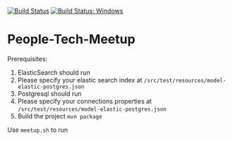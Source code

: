 [![Build Status](https://travis-ci.org/snuyanzin/People-Tech-Meetup.svg?branch=master)](https://travis-ci.org/snuyanzin/People-Tech-Meetup)
[![Build Status: Windows](https://ci.appveyor.com/api/projects/status/github/snuyanzin/people-tech-meetup?branch=master&svg=true)](https://ci.appveyor.com/project/snuyanzin/people-tech-meetup)
# People-Tech-Meetup

Prerequisites:
1. ElasticSearch should run
2. Please specify your elastic search index at `/src/test/resources/model-elastic-postgres.json`
3. Postgresql should run
4. Please specify your connections properties at `/src/test/resources/model-elastic-postgres.json`
5. Build the project `mvn package`

Use `meetup.sh` to run
